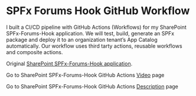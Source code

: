 # SPFx Forums Hook GitHub Workflow
I built a CI/CD pipeline with GitHub Actions (Workflows) for my SharePoint SPFx-Forums-Hook application. We will test, build, generate an SPFx package and deploy it to an organization tenant’s App Catalog automatically. Our workflow uses third tarty actions, reusable workflows and composite actions.


Original [SharePoint SPFx-Forums-Hook application](https://github.com/Ashot72/SPFx-Forums-Hook).

Go to SharePoint SPFx-Forums-Hook GitHub Actions [Video](https://youtu.be/QkizlUCVYSY) page

Go to SharePoint SPFx-Forums-Hook GitHub Actions [Description](https://ashot72.github.io//SPFx-Forums-Hook-GitHub-Workflow/index.html) page